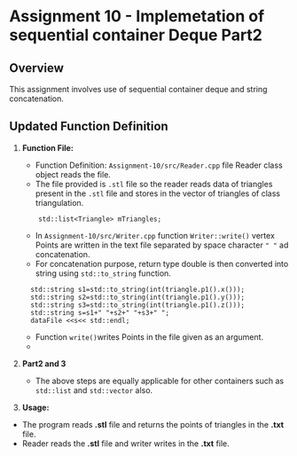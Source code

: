 # Assignment 10 - Implemetation of sequential container Deque Part2
 
## Overview
 
This assignment involves use of sequential container deque and string concatenation.
 
## Updated Function Definition
 
1. **Function File:**
   - Function Definition: `Assignment-10/src/Reader.cpp` file Reader class object reads the file.
   - The file provided is `.stl` file so the reader reads data of triangles present in the `.stl` file and  stores in the vector of triangles of class triangulation.
   ```
       std::list<Triangle> mTriangles;
   ```
 
   - In `Assignment-10/src/Writer.cpp` function `Writer::write()` vertex Points are written in the text file separated by space character `" "` ad concatenation.
   - For concatenation purpose, return type double is then converted into string using `std::to_string` function.
    ```
      std::string s1=std::to_string(int(triangle.p1().x()));
      std::string s2=std::to_string(int(triangle.p1().y())); 
      std::string s3=std::to_string(int(triangle.p1().z()));
      std::string s=s1+" "+s2+" "+s3+" ";
      dataFile <<s<< std::endl;
    ```
   - Function `write()`writes Points in the file given as an argument.
   - 
 

 
3. **Part2 and 3**
   - The above steps are equally applicable for other containers such as `std::list` and `std::vector` also.  

2. **Usage:**
- The program reads **.stl** file and returns the points of triangles in the **.txt** file.
- Reader reads the **.stl** file and writer writes in the **.txt** file.
